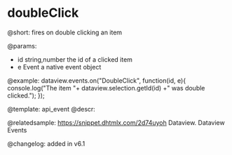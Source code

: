 doubleClick
=============

@short:
fires on double clicking an item

@params:
- id 	string,number 		the id of a clicked item
- e 	Event 				a native event object


@example:
dataview.events.on("DoubleClick", function(id, e){
   console.log("The item "+ dataview.selection.getId(id) +" was double clicked.");
});


@template: api_event
@descr:


@relatedsample:
https://snippet.dhtmlx.com/2d74uyoh	Dataview. Dataview Events


@changelog: added in v6.1